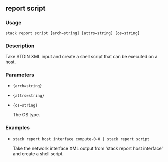 ## report script

### Usage

`stack report script [arch=string] [attrs=string] [os=string]`

### Description


Take STDIN XML input and create a shell script that can be executed
on a host.



### Parameters
* `{arch=string}`
* `{attrs=string}`
* `{os=string}`

   The OS type.

### Examples

* `stack report host interface compute-0-0 | stack report script`

   Take the network interface XML output from 'stack report host interface'
	and create a shell script.



